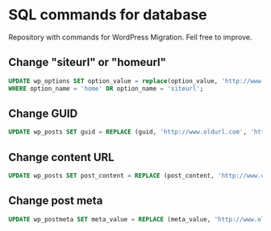 # SQL commands for database
Repository with commands for WordPress Migration. Fell free to improve.

## Change "siteurl" or "homeurl"
```sql
UPDATE wp_options SET option_value = replace(option_value, 'http://www.oldurl.com', 'http://www.newurl.com')
WHERE option_name = 'home' OR option_name = 'siteurl';
```
## Change GUID
```sql
UPDATE wp_posts SET guid = REPLACE (guid, 'http://www.oldurl.com', 'http://www.newurl.com');
```

## Change content URL
```sql
UPDATE wp_posts SET post_content = REPLACE (post_content, 'http://www.oldurl.com', 'http://www.newurl.com');
```

## Change post meta
```sql
UPDATE wp_postmeta SET meta_value = REPLACE (meta_value, 'http://www.oldurl.com','http://www.newurl.com');
```

